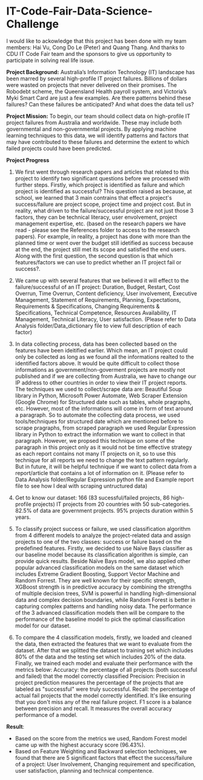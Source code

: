 # IT-Code-Fair-Data-Science-Challenge

I would like to ackowledge that this project has been done with my team members: Hai Vu, Cong Do Le (Peter) and Quang Thang. 
And thanks to CDU IT Code Fair team and the sponsors to give us opportunity to participate in solving real life issue. 

**Project Background:**
Australia’s Information Technology (IT) landscape has been marred by several high-profile IT project failures. Billions of dollars were wasted on projects that never delivered on their promises. The Robodebt scheme, the Queensland Health payroll system, and Victoria’s Myki Smart Card are just a few examples.
Are there patterns behind these failures? Can these failures be anticipated? And what does the data tell us? 

**Project Mission:**
To begin, our team should collect data on high-profile IT project failures from Australia and worldwide. These may include both governmental and non-governmental projects. 
By applying machine learning techniques to this data, we will identify patterns and factors that may have contributed to these failures and determine the extent to which failed projects could have been predicted.

**Project Progress**

1. We first went through research papers and articles that related to this project to identify two significant questions before we processed with further steps. Firstly, which project is identified as failure and which project is identified as successful? This question raised as because, at school, we learned that 3 main contrains that effect a project's success/failure are project scope, project time and project cost. But in reality, what driven to the failure/successful project are not just those 3 factors, they can be technical literacy, user envolvement, project management expertise, etc. (based on the research papers we have read - please see the References folder to access to the research papers). For example, in reality, a project has done with more than the planned time or went over the budget still idetified as success because at the end, the project still met its scope and satisfied the end users. Along with the first question, the second question is that which features/factors we can use to predict whether an IT project fail or success?.

2. We came up with several features that we believed it will effect to the failure/successful of an IT project: Duration, Budget, Restart, Cost Overrun, Time Overrun, Content deficiency, User involvement, Executive Management, Statement of Requirements, Planning, Expectations, Requirements & Specifications, Changing Requirements & Specifications, Technical Competence, Resources Availability, IT Management, Technical Literacy, User satisfaction. (Please refer to Data Analysis folder/Data_dictionary file to view full description of each factor)

3. In data collecting process, data has been collected based on the features have been ideitified earlier. Which mean, an IT project could only be collected as long as we found all the informations realted to the identified factors above. It would be quite difficult to collect those informations as government/non-goverment projects are mostly not published and if we are collecting from Australia, we have to change our IP address to other countries in order to view their IT project reports. The techniques we used to collect/scrape data are: Beautiful Soup library in Python, Microsoft Power Automate, Web Scraper Extension (Google Chrome) for Structured date such as tables, whole pragraphs, etc. However, most of the informations will come in form of text around a paragraph. So to automate the collecting data process, we used tools/techniques for structured date which are mentioned before to scrape pragraphs, from scraped paragraph we used Regular Expression library in Python to extract the information we want to collect in that paragraph. However, we propsed this technique on some of the paragraph in this project only as it would not be time effective strategy as each report contains not many IT projects on it, so to use this technique for all reports we need to change the text pattern regularly. But in future, it will be helpful technique if we want to collect data from a report/article that contains a lot of information on it. (Please refer to Data Analysis folder/Regular Expression python file and Example report file to see how I deal with scraping untructured data)

4. Get to know our dataset: 166 (83 sucessful/failed projects, 86 high-profile projects) IT projects from 20 countries with 50 sub-categories. 82.5% of data are government projects. 95% projects duration within 5 years. 

5. To classify project success or failure, we used  classification algorithm from 4 different models to analyze the project-related data and assign projects to one of the two classes: success or failure based on the predefined features. 
Firstly, we decided to use Naïve Bays classifier as our baseline model because its classification algorithm is simple, can provide quick results.
Beside Naïve Bays model, we also applied other popular advanced classification models on the same dataset which includes Extreme Gradient Boosting, Support Vector Machine and Random Forrest. They are well known for their specific strength, XGBoost strength is in predictive accuracy by combining the strengths of multiple decision trees, SVM is powerful in handling high-dimensional data and complex decision boundaries, while Random Forest is better in capturing complex patterns and handling noisy data.
The performance of the 3 advanced classification models then will be compare to the performance of the baseline model to pick the optimal classification model for our dataset.

6. To compare the 4 classification models, firstly, we loaded and cleaned the data, then extracted the features that we want to evaluate from the dataset. After that we splitted the dataset to training set which includes 80% of the data and the testing set which includes 20% of the data. Finally, we trained each model and evaluate their performance with the metrics below: 
Accuracy: the percentage of all projects (both successful and failed) that the model correctly classified
Precision: Precision in project prediction measures the percentage of the projects that are labeled as "successful" were truly successful.
Recall: the percentage of actual fail projects that the model correctly identified. It's like ensuring that you don't miss any of the real failure project.
F1 score is a balance between precision and recall. It measures the overall accuracy performance of a model.

**Result**:
- Based on the score from the metrics we used, Random Forest model came up with the highest accuracy score (96.43%).
- Based on Feature Weighting and Backward selection techniques, we found that there are 5 significant factors that effect the success/failure of a project: User Involvement, Changing requirement and specification, user satisfaction, planning and technical compentence. 



